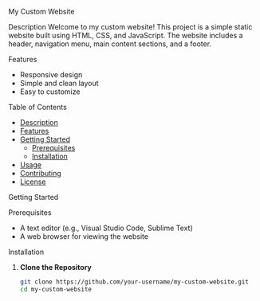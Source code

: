 My Custom Website

Description
Welcome to my custom website! This project is a simple static website built using HTML, CSS, and JavaScript. The website includes a header, navigation menu, main content sections, and a footer.

Features
- Responsive design
- Simple and clean layout
- Easy to customize

Table of Contents
- [Description](#description)
- [Features](#features)
- [Getting Started](#getting-started)
  - [Prerequisites](#prerequisites)
  - [Installation](#installation)
- [Usage](#usage)
- [Contributing](#contributing)
- [License](#license)

Getting Started

Prerequisites
- A text editor (e.g., Visual Studio Code, Sublime Text)
- A web browser for viewing the website

Installation

1. **Clone the Repository**
   ```bash
   git clone https://github.com/your-username/my-custom-website.git
   cd my-custom-website
